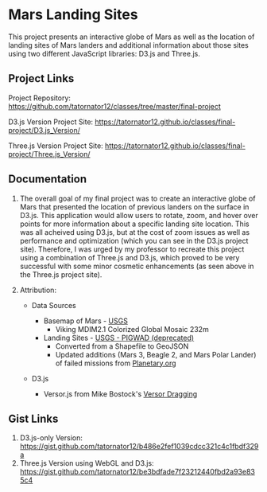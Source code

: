 # Mars Landing Sites

This project presents an interactive globe of Mars as well as the location of landing sites of Mars landers and additional information about those sites using two different JavaScript libraries: D3.js and Three.js.

## Project Links

Project Repository: https://github.com/tatornator12/classes/tree/master/final-project

D3.js Version Project Site: https://tatornator12.github.io/classes/final-project/D3.js_Version/

Three.js Version Project Site: https://tatornator12.github.io/classes/final-project/Three.js_Version/

## Documentation

1. The overall goal of my final project was to create an interactive globe of Mars that presented the location of previous landers on the surface in D3.js. This application would allow users to rotate, zoom, and hover over points for more information about a specific landing site location. This was all acheived using D3.js, but at the cost of zoom issues as well as performance and optimization (which you can see in the D3.js project site). Therefore, I was urged by my professor to recreate this project using a combination of Three.js and D3.js, which proved to be very successful with some minor cosmetic enhancements (as seen above in the Three.js project site).

2. Attribution:

   * Data Sources
      * Basemap of Mars - [USGS](https://astrogeology.usgs.gov/search/map/Mars/Viking/MDIM21/Mars_Viking_MDIM21_ClrMosaic_global_232m)
        * Viking MDIM2.1 Colorized Global Mosaic 232m
      * Landing Sites - [USGS - PIGWAD (deprecated)](ftp://pdsimage2.wr.usgs.gov/pub/pigpen/mars/Nomenclature/)
        * Converted from a Shapefile to GeoJSON
        * Updated additions (Mars 3, Beagle 2, and Mars Polar Lander) of failed missions from [Planetary.org](http://www.planetary.org/multimedia/space-images/charts/mars_landing_site_map_lakdawalla.html)
        
   * D3.js
      * Versor.js from Mike Bostock's [Versor Dragging](https://bl.ocks.org/mbostock/7ea1dde508cec6d2d95306f92642bc42)

## Gist Links

1. D3.js-only Version: https://gist.github.com/tatornator12/b486e2fef1039cdcc321c4c1fbdf329a
2. Three.js Version using WebGL and D3.js: https://gist.github.com/tatornator12/be3bdfade7f23212440fbd2a93e835c4
